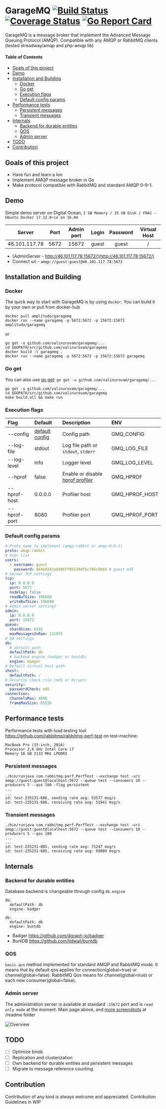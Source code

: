 # GarageMQ [![Build Status](https://travis-ci.org/valinurovam/garagemq.svg?branch=master)](https://travis-ci.org/valinurovam/garagemq) [![Coverage Status](https://coveralls.io/repos/github/valinurovam/garagemq/badge.svg)](https://coveralls.io/github/valinurovam/garagemq) [![Go Report Card](https://goreportcard.com/badge/github.com/valinurovam/garagemq)](https://goreportcard.com/report/github.com/valinurovam/garagemq)

GarageMQ is a message broker that implement the Advanced Message Queuing Protocol (AMQP). Compatible with any AMQP or RabbitMQ clients (tested streadway/amqp and php-amqp lib)

#### Table of Contents
- [Goals of this project](#goals-of-this-project)
- [Demo](#demo)
- [Installation and Building](#installation-and-building)
  - [Docker](#docker)
  - [Go get](#go-get)
  - [Execution flags](#execution-flags)
  - [Default config params](#default-config-params)
- [Performance tests](#performance-tests)
  - [Persistent messages](#persistent-messages)
  - [Transient messages](#transient-messages)
- [Internals](#internals)
  - [Backend for durable entities](#backend-for-durable-entities)
  - [QOS](#qos)
  - [Admin server](#admin-server)
- [TODO](#todo)
- [Contribution](#contribution)

## Goals of this project

- Have fun and learn a lon
- Implement AMQP message broker in Go
- Make protocol compatible with RabbitMQ and standard AMQP 0-9-1.


## Demo
Simple demo server on Digital Ocean, ```2 GB Memory / 25 GB Disk / FRA1 - Ubuntu Docker 17.12.0~ce on 16.04```

|     Server    | Port | Admin port | Login | Password | Virtual Host |
|:-------------:|:----:|:----------:|:-----:|:--------:|:------------:|
| 46.101.117.78 | 5672 |    15672    | guest |   guest  |       /      |

- [AdminServer - http://46.101.117.78:15672/](http://46.101.117.78:15672/)
- Connect uri - ```amqp://guest:guest@46.101.117.78:5672```

## Installation and Building
### Docker

The quick way to start with GarageMQ is by using `docker`. You can build it by your own or pull from docker-hub 
```shell
docker pull amplitudo/garagemq
docker run --name garagemq -p 5672:5672 -p 15672:15672 amplitudo/garagemq
```
or

```shell
go get -u github.com/valinurovam/garagemq/...
cd $GOPATH/src/github.com/valinurovam/garagemq
docker build -t garagemq .
docker run --name garagemq -p 5672:5672 -p 15672:15672 garagemq

```
### Go get
You can also use [go get](https://golang.org/cmd/go/#hdr-Download_and_install_packages_and_dependencies): ```go get -u github.com/valinurovam/garagemq/...```
```shell
go get -u github.com/valinurovam/garagemq/...
cd $GOPATH/src/github.com/valinurovam/garagemq
make build.all && make run
```
### Execution flags
| Flag | Default | Description | ENV |
| :--- | :--- | :--- | :--- |
| --config | [default config](#default-config-params) | Config path | GMQ_CONFIG |
| --log-file | stdout | Log file path or `stdout`, `stderr`| GMQ_LOG_FILE |
| --log-level | info | Logger level | GMQ_LOG_LEVEL |
| --hprof | false | Enable or disable [hprof profiler](https://golang.org/pkg/net/http/pprof/#pkg-overview) | GMQ_HPROF |
| --hprof-host | 0.0.0.0 | Profiler host | GMQ_HPROF_HOST |
| --hprof-port | 8080 | Profiler port | GMQ_HPROF_PORT |

### Default config params
```yaml
# Proto name to implement (amqp-rabbit or amqp-0-9-1)
proto: amqp-rabbit
# User list
users:
  - username: guest
    password: 084e0343a0486ff05530df6c705c8bb4 # guest md5
# Server TCP settings
tcp:
  ip: 0.0.0.0
  port: 5672
  nodelay: false
  readBufSize: 196608
  writeBufSize: 196608
# Admin-server settings
admin:
  ip: 0.0.0.0
  port: 15672
queue:
  shardSize: 8192
  maxMessagesInRam: 131072
# DB settings
db:
  # default path 
  defaultPath: db
  # backend engine (badger or buntdb) 
  engine: badger
# Default virtual host path  
vhost:
  defaultPath: /
# Security check rule (md5 or bcrypt)
security:
  passwordCheck: md5
connection:
  channelsMax: 4096
  frameMaxSize: 65536
```

## Performance tests

Performance tests with load testing tool https://github.com/rabbitmq/rabbitmq-perf-test on test-machine:
``` 
MacBook Pro (15-inch, 2016)
Processor 2,6 GHz Intel Core i7
Memory 16 GB 2133 MHz LPDDR3
```
### Persistent messages
```shell
./bin/runjava com.rabbitmq.perf.PerfTest --exchange test -uri amqp://guest:guest@localhost:5672 --queue test --consumers 10 --producers 5 --qos 100 -flag persistent
...
...
id: test-235131-686, sending rate avg: 53577 msg/s
id: test-235131-686, receiving rate avg: 51941 msg/s
```
### Transient messages
```shell
./bin/runjava com.rabbitmq.perf.PerfTest --exchange test -uri amqp://guest:guest@localhost:5672 --queue test --consumers 10 --producers 5 --qos 100
...
...
id: test-235231-085, sending rate avg: 71247 msg/s
id: test-235231-085, receiving rate avg: 69009 msg/s
```

## Internals

### Backend for durable entities
Database backend is changeable through config `db.engine` 
```
db:
  defaultPath: db
  engine: badger
```
```
db:
  defaultPath: db
  engine: buntdb
```
- Badger https://github.com/dgraph-io/badger
- BuntDB https://github.com/tidwall/buntdb

### QOS

`basic.qos` method implemented for standard AMQP and RabbitMQ mode. It means that by default qos applies for connection(global=true) or channel(global=false). 
RabbitMQ Qos means for channel(global=true) or each new consumer(global=false).

### Admin server

The administration server is available at standard `:15672` port and is `read only mode` at the moment. Main page above, and [more screenshots](/readme) at /readme folder

![Overview](readme/overview.jpg)

## TODO
- [ ] Optimize binds
- [ ] Replication and clusterization
- [ ] Own backend for durable entities and persistent messages
- [ ] Migrate to message reference counting

## Contribution
Contribution of any kind is always welcome and appreciated. Contribution Guidelines in WIP